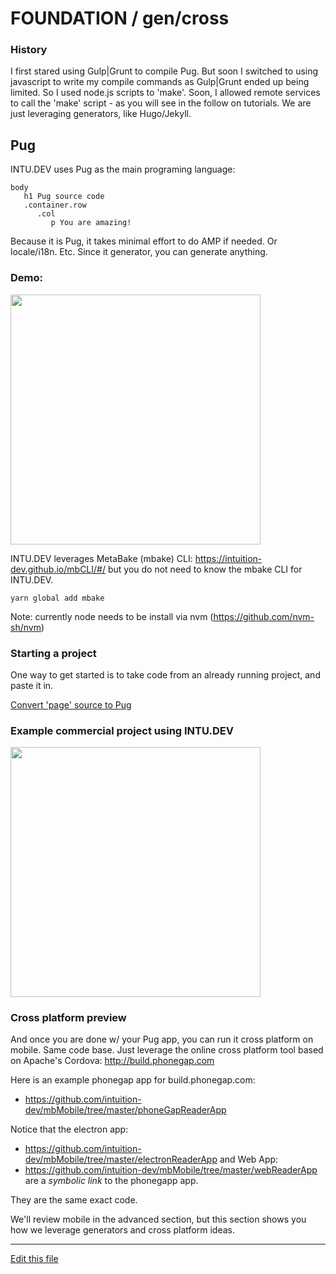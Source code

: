 
# FOUNDATION / gen/cross


### History
I first stared using Gulp|Grunt to compile Pug. But soon I switched to using javascript 
to write my compile commands as Gulp|Grunt ended up being limited.
So I used node.js scripts to 'make'. Soon, I allowed remote services to call the 
'make' script - as you will see in the follow on tutorials. 
We are just leveraging generators, like Hugo/Jekyll.


## Pug

INTU.DEV uses Pug as the main programing language:
```pug
body
   h1 Pug source code
   .container.row
      .col
         p You are amazing!

```

Because it is Pug, it takes minimal effort to do AMP if needed. Or locale/i18n. Etc. Since it generator, you can generate anything.

### Demo:

[<img src="http://img.youtube.com/vi/-oSixA3oDL4/0.jpg" width="400"/>](http://www.youtube.com/watch?v=-oSixA3oDL4)


INTU.DEV leverages MetaBake (mbake) CLI: https://intuition-dev.github.io/mbCLI/#/
but you do not need to know the mbake CLI for INTU.DEV.
   ```
   yarn global add mbake
   ```

Note: currently node needs to be install via nvm (https://github.com/nvm-sh/nvm)

### Starting a project

One way to get started is to take code from an already running project, and paste it in.

[Convert 'page' source to Pug](http://pug.mbake.org)


### Example commercial project using INTU.DEV

[<img src="http://img.youtube.com/vi/5LAC1IfC9jI/0.jpg" width="400"/>](http://www.youtube.com/watch?v=5LAC1IfC9jI)


### Cross platform preview

And once you are done w/ your Pug app, you can run it cross platform on mobile.
Same code base. Just leverage the online cross platform tool based on Apache's Cordova: http://build.phonegap.com

Here is an example phonegap app for build.phonegap.com:
- https://github.com/intuition-dev/mbMobile/tree/master/phoneGapReaderApp

Notice that the electron app:
- https://github.com/intuition-dev/mbMobile/tree/master/electronReaderApp
and Web App:
- https://github.com/intuition-dev/mbMobile/tree/master/webReaderApp
are a *symbolic link* to the phonegapp app.

They are the same exact code.

We'll review mobile in the advanced section, but this section shows you how we leverage generators and cross platform ideas.

---
[Edit this file](https://github.com/intuition-dev/INTUDocs/tree/master/docs)